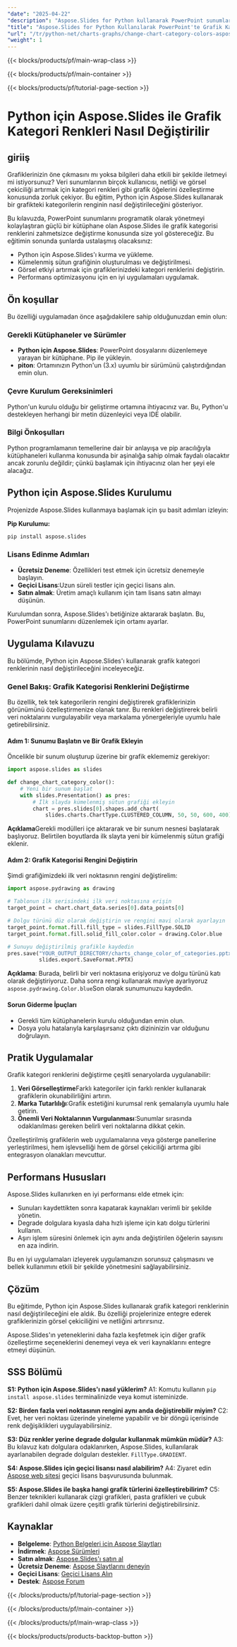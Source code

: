 ```yaml
---
"date": "2025-04-22"
"description": "Aspose.Slides for Python kullanarak PowerPoint sunumlarındaki grafik kategori renklerini nasıl özelleştireceğinizi öğrenin. Veri görselleştirmeyi ve marka tutarlılığını zahmetsizce geliştirin."
"title": "Aspose.Slides for Python Kullanılarak PowerPoint'te Grafik Kategori Renkleri Nasıl Değiştirilir"
"url": "/tr/python-net/charts-graphs/change-chart-category-colors-aspose-slides-python/"
"weight": 1
---
```


{{< blocks/products/pf/main-wrap-class >}}

{{< blocks/products/pf/main-container >}}

{{< blocks/products/pf/tutorial-page-section >}}
# Python için Aspose.Slides ile Grafik Kategori Renkleri Nasıl Değiştirilir

## giriiş

Grafiklerinizin öne çıkmasını mı yoksa bilgileri daha etkili bir şekilde iletmeyi mi istiyorsunuz? Veri sunumlarının birçok kullanıcısı, netliği ve görsel çekiciliği artırmak için kategori renkleri gibi grafik öğelerini özelleştirme konusunda zorluk çekiyor. Bu eğitim, Python için Aspose.Slides kullanarak bir grafikteki kategorilerin renginin nasıl değiştirileceğini gösteriyor.

Bu kılavuzda, PowerPoint sunumlarını programatik olarak yönetmeyi kolaylaştıran güçlü bir kütüphane olan Aspose.Slides ile grafik kategorisi renklerini zahmetsizce değiştirme konusunda size yol göstereceğiz. Bu eğitimin sonunda şunlarda ustalaşmış olacaksınız:
- Python için Aspose.Slides'ı kurma ve yükleme.
- Kümelenmiş sütun grafiğinin oluşturulması ve değiştirilmesi.
- Görsel etkiyi artırmak için grafiklerinizdeki kategori renklerini değiştirin.
- Performans optimizasyonu için en iyi uygulamaları uygulamak.

## Ön koşullar

Bu özelliği uygulamadan önce aşağıdakilere sahip olduğunuzdan emin olun:

### Gerekli Kütüphaneler ve Sürümler
- **Python için Aspose.Slides**: PowerPoint dosyalarını düzenlemeye yarayan bir kütüphane. Pip ile yükleyin.
- **piton**: Ortamınızın Python'un (3.x) uyumlu bir sürümünü çalıştırdığından emin olun.

### Çevre Kurulum Gereksinimleri
Python'un kurulu olduğu bir geliştirme ortamına ihtiyacınız var. Bu, Python'u destekleyen herhangi bir metin düzenleyici veya IDE olabilir.

### Bilgi Önkoşulları
Python programlamanın temellerine dair bir anlayışa ve pip aracılığıyla kütüphaneleri kullanma konusunda bir aşinalığa sahip olmak faydalı olacaktır ancak zorunlu değildir; çünkü başlamak için ihtiyacınız olan her şeyi ele alacağız.

## Python için Aspose.Slides Kurulumu

Projenizde Aspose.Slides kullanmaya başlamak için şu basit adımları izleyin:

**Pip Kurulumu:**

```bash
pip install aspose.slides
```

### Lisans Edinme Adımları
- **Ücretsiz Deneme**: Özellikleri test etmek için ücretsiz denemeyle başlayın.
- **Geçici Lisans**:Uzun süreli testler için geçici lisans alın.
- **Satın almak**: Üretim amaçlı kullanım için tam lisans satın almayı düşünün.

Kurulumdan sonra, Aspose.Slides'ı betiğinize aktararak başlatın. Bu, PowerPoint sunumlarını düzenlemek için ortamı ayarlar.

## Uygulama Kılavuzu

Bu bölümde, Python için Aspose.Slides'ı kullanarak grafik kategori renklerinin nasıl değiştirileceğini inceleyeceğiz.

### Genel Bakış: Grafik Kategorisi Renklerini Değiştirme
Bu özellik, tek tek kategorilerin rengini değiştirerek grafiklerinizin görünümünü özelleştirmenize olanak tanır. Bu renkleri değiştirerek belirli veri noktalarını vurgulayabilir veya markalama yönergeleriyle uyumlu hale getirebilirsiniz.

#### Adım 1: Sunumu Başlatın ve Bir Grafik Ekleyin
Öncelikle bir sunum oluşturup üzerine bir grafik eklememiz gerekiyor:

```python
import aspose.slides as slides

def change_chart_category_color():
    # Yeni bir sunum başlat
    with slides.Presentation() as pres:
        # İlk slayda kümelenmiş sütun grafiği ekleyin
        chart = pres.slides[0].shapes.add_chart(
            slides.charts.ChartType.CLUSTERED_COLUMN, 50, 50, 600, 400)
```

**Açıklama**Gerekli modülleri içe aktararak ve bir sunum nesnesi başlatarak başlıyoruz. Belirtilen boyutlarda ilk slayta yeni bir kümelenmiş sütun grafiği eklenir.

#### Adım 2: Grafik Kategorisi Rengini Değiştirin
Şimdi grafiğimizdeki ilk veri noktasının rengini değiştirelim:

```python
import aspose.pydrawing as drawing

# Tablonun ilk serisindeki ilk veri noktasına erişin
target_point = chart.chart_data.series[0].data_points[0]

# Dolgu türünü düz olarak değiştirin ve rengini mavi olarak ayarlayın
target_point.format.fill.fill_type = slides.FillType.SOLID
target_point.format.fill.solid_fill_color.color = drawing.Color.blue

# Sunuyu değiştirilmiş grafikle kaydedin
pres.save("YOUR_OUTPUT_DIRECTORY/charts_change_color_of_categories.pptx",
          slides.export.SaveFormat.PPTX)
```

**Açıklama**: Burada, belirli bir veri noktasına erişiyoruz ve dolgu türünü katı olarak değiştiriyoruz. Daha sonra rengi kullanarak maviye ayarlıyoruz `aspose.pydrawing.Color.blue`Son olarak sunumunuzu kaydedin.

#### Sorun Giderme İpuçları
- Gerekli tüm kütüphanelerin kurulu olduğundan emin olun.
- Dosya yolu hatalarıyla karşılaşırsanız çıktı dizininizin var olduğunu doğrulayın.

## Pratik Uygulamalar
Grafik kategori renklerini değiştirme çeşitli senaryolarda uygulanabilir:
1. **Veri Görselleştirme**Farklı kategoriler için farklı renkler kullanarak grafiklerin okunabilirliğini artırın.
2. **Marka Tutarlılığı**:Grafik estetiğini kurumsal renk şemalarıyla uyumlu hale getirin.
3. **Önemli Veri Noktalarının Vurgulanması**:Sunumlar sırasında odaklanılması gereken belirli veri noktalarına dikkat çekin.

Özelleştirilmiş grafiklerin web uygulamalarına veya gösterge panellerine yerleştirilmesi, hem işlevselliği hem de görsel çekiciliği artırma gibi entegrasyon olanakları mevcuttur.

## Performans Hususları
Aspose.Slides kullanırken en iyi performansı elde etmek için:
- Sunuları kaydettikten sonra kapatarak kaynakları verimli bir şekilde yönetin.
- Degrade dolgulara kıyasla daha hızlı işleme için katı dolgu türlerini kullanın.
- Aşırı işlem süresini önlemek için aynı anda değiştirilen öğelerin sayısını en aza indirin.

Bu en iyi uygulamaları izleyerek uygulamanızın sorunsuz çalışmasını ve bellek kullanımını etkili bir şekilde yönetmesini sağlayabilirsiniz.

## Çözüm
Bu eğitimde, Python için Aspose.Slides kullanarak grafik kategori renklerinin nasıl değiştirileceğini ele aldık. Bu özelliği projelerinize entegre ederek grafiklerinizin görsel çekiciliğini ve netliğini artırırsınız.

Aspose.Slides'ın yeteneklerini daha fazla keşfetmek için diğer grafik özelleştirme seçeneklerini denemeyi veya ek veri kaynaklarını entegre etmeyi düşünün.

## SSS Bölümü
**S1: Python için Aspose.Slides'ı nasıl yüklerim?**
A1: Komutu kullanın `pip install aspose.slides` terminalinizde veya komut isteminizde.

**S2: Birden fazla veri noktasının rengini aynı anda değiştirebilir miyim?**
C2: Evet, her veri noktası üzerinde yineleme yapabilir ve bir döngü içerisinde renk değişiklikleri uygulayabilirsiniz.

**S3: Düz renkler yerine degrade dolgular kullanmak mümkün müdür?**
A3: Bu kılavuz katı dolgulara odaklanırken, Aspose.Slides, kullanılarak ayarlanabilen degrade dolguları destekler. `FillType.GRADIENT`.

**S4: Aspose.Slides için geçici lisansı nasıl alabilirim?**
A4: Ziyaret edin [Aspose web sitesi](https://purchase.aspose.com/temporary-license/) geçici lisans başvurusunda bulunmak.

**S5: Aspose.Slides ile başka hangi grafik türlerini özelleştirebilirim?**
C5: Benzer teknikleri kullanarak çizgi grafikleri, pasta grafikleri ve çubuk grafikleri dahil olmak üzere çeşitli grafik türlerini değiştirebilirsiniz.

## Kaynaklar
- **Belgeleme**: [Python Belgeleri için Aspose Slaytları](https://reference.aspose.com/slides/python-net/)
- **İndirmek**: [Aspose Sürümleri](https://releases.aspose.com/slides/python-net/)
- **Satın almak**: [Aspose.Slides'ı satın al](https://purchase.aspose.com/buy)
- **Ücretsiz Deneme**: [Aspose Slaytlarını deneyin](https://releases.aspose.com/slides/python-net/)
- **Geçici Lisans**: [Geçici Lisans Alın](https://purchase.aspose.com/temporary-license/)
- **Destek**: [Aspose Forum](https://forum.aspose.com/c/slides/11)

{{< /blocks/products/pf/tutorial-page-section >}}

{{< /blocks/products/pf/main-container >}}

{{< /blocks/products/pf/main-wrap-class >}}

{{< blocks/products/products-backtop-button >}}